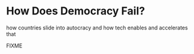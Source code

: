 # How Does Democracy Fail?

<p class="subtitle">how countries slide into autocracy and how tech enables and accelerates that</p>

FIXME
